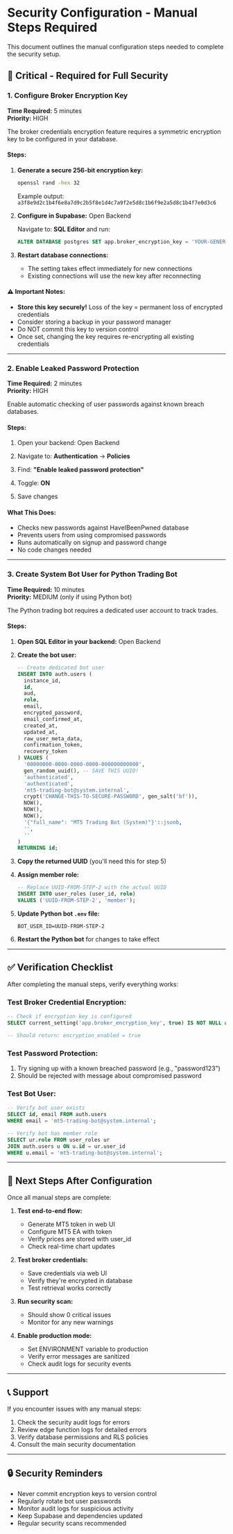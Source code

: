 # Security Configuration - Manual Steps Required

This document outlines the manual configuration steps needed to complete the security setup.

## 🔴 Critical - Required for Full Security

### 1. Configure Broker Encryption Key

**Time Required:** 5 minutes  
**Priority:** HIGH

The broker credentials encryption feature requires a symmetric encryption key to be configured in your database.

#### Steps:

1. **Generate a secure 256-bit encryption key:**
   ```bash
   openssl rand -hex 32
   ```
   Example output: `a3f8e9d2c1b4f6e8a7d9c2b5f8e1d4c7a9f2e5d8c1b6f9e2a5d8c1b4f7e0d3c6`

2. **Configure in Supabase:**
   <lov-actions>
     <lov-open-backend>Open Backend</lov-open-backend>
   </lov-actions>

   Navigate to: **SQL Editor** and run:
   ```sql
   ALTER DATABASE postgres SET app.broker_encryption_key = 'YOUR-GENERATED-KEY-HERE';
   ```

3. **Restart database connections:**
   - The setting takes effect immediately for new connections
   - Existing connections will use the new key after reconnecting

#### ⚠️ Important Notes:
- **Store this key securely!** Loss of the key = permanent loss of encrypted credentials
- Consider storing a backup in your password manager
- Do NOT commit this key to version control
- Once set, changing the key requires re-encrypting all existing credentials

---

### 2. Enable Leaked Password Protection

**Time Required:** 2 minutes  
**Priority:** HIGH

Enable automatic checking of user passwords against known breach databases.

#### Steps:

1. Open your backend:
   <lov-actions>
     <lov-open-backend>Open Backend</lov-open-backend>
   </lov-actions>

2. Navigate to: **Authentication** → **Policies**

3. Find: **"Enable leaked password protection"**

4. Toggle: **ON**

5. Save changes

#### What This Does:
- Checks new passwords against HaveIBeenPwned database
- Prevents users from using compromised passwords
- Runs automatically on signup and password change
- No code changes needed

---

### 3. Create System Bot User for Python Trading Bot

**Time Required:** 10 minutes  
**Priority:** MEDIUM (only if using Python bot)

The Python trading bot requires a dedicated user account to track trades.

#### Steps:

1. **Open SQL Editor in your backend:**
   <lov-actions>
     <lov-open-backend>Open Backend</lov-open-backend>
   </lov-actions>

2. **Create the bot user:**
   ```sql
   -- Create dedicated bot user
   INSERT INTO auth.users (
     instance_id,
     id,
     aud,
     role,
     email,
     encrypted_password,
     email_confirmed_at,
     created_at,
     updated_at,
     raw_user_meta_data,
     confirmation_token,
     recovery_token
   ) VALUES (
     '00000000-0000-0000-0000-000000000000',
     gen_random_uuid(), -- SAVE THIS UUID!
     'authenticated',
     'authenticated',
     'mt5-trading-bot@system.internal',
     crypt('CHANGE-THIS-TO-SECURE-PASSWORD', gen_salt('bf')),
     NOW(),
     NOW(),
     NOW(),
     '{"full_name": "MT5 Trading Bot (System)"}'::jsonb,
     '',
     ''
   )
   RETURNING id;
   ```

3. **Copy the returned UUID** (you'll need this for step 5)

4. **Assign member role:**
   ```sql
   -- Replace UUID-FROM-STEP-2 with the actual UUID
   INSERT INTO user_roles (user_id, role)
   VALUES ('UUID-FROM-STEP-2', 'member');
   ```

5. **Update Python bot `.env` file:**
   ```env
   BOT_USER_ID=UUID-FROM-STEP-2
   ```

6. **Restart the Python bot** for changes to take effect

---

## ✅ Verification Checklist

After completing the manual steps, verify everything works:

### Test Broker Credential Encryption:
```sql
-- Check if encryption key is configured
SELECT current_setting('app.broker_encryption_key', true) IS NOT NULL as encryption_enabled;

-- Should return: encryption_enabled = true
```

### Test Password Protection:
1. Try signing up with a known breached password (e.g., "password123")
2. Should be rejected with message about compromised password

### Test Bot User:
```sql
-- Verify bot user exists
SELECT id, email FROM auth.users 
WHERE email = 'mt5-trading-bot@system.internal';

-- Verify bot has member role
SELECT ur.role FROM user_roles ur
JOIN auth.users u ON u.id = ur.user_id
WHERE u.email = 'mt5-trading-bot@system.internal';
```

---

## 🎯 Next Steps After Configuration

Once all manual steps are complete:

1. **Test end-to-end flow:**
   - Generate MT5 token in web UI
   - Configure MT5 EA with token
   - Verify prices are stored with user_id
   - Check real-time chart updates

2. **Test broker credentials:**
   - Save credentials via web UI
   - Verify they're encrypted in database
   - Test retrieval works correctly

3. **Run security scan:**
   - Should show 0 critical issues
   - Monitor for any new warnings

4. **Enable production mode:**
   - Set ENVIRONMENT variable to production
   - Verify error messages are sanitized
   - Check audit logs for security events

---

## 📞 Support

If you encounter issues with any manual steps:
1. Check the security audit logs for errors
2. Review edge function logs for detailed errors
3. Verify database permissions and RLS policies
4. Consult the main security documentation

---

## 🔒 Security Reminders

- Never commit encryption keys to version control
- Regularly rotate bot user passwords
- Monitor audit logs for suspicious activity
- Keep Supabase and dependencies updated
- Regular security scans recommended

